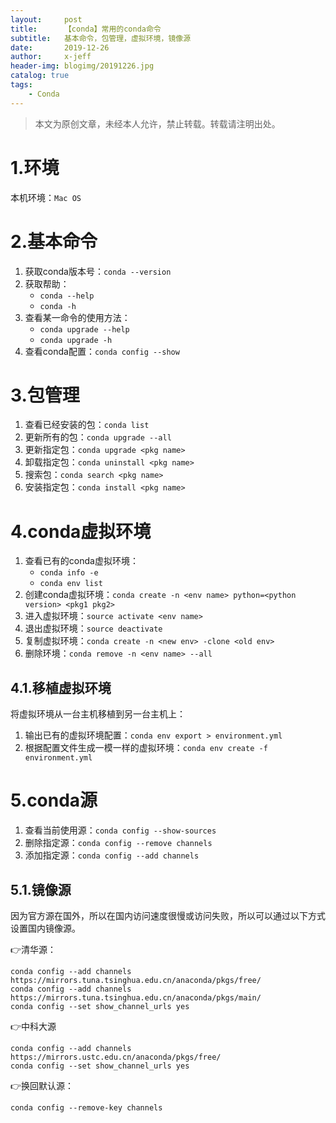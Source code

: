 ```yaml
---
layout:     post
title:      【conda】常用的conda命令
subtitle:   基本命令，包管理，虚拟环境，镜像源
date:       2019-12-26
author:     x-jeff
header-img: blogimg/20191226.jpg
catalog: true
tags:
    - Conda
---  
```

>本文为原创文章，未经本人允许，禁止转载。转载请注明出处。

# 1.环境

本机环境：`Mac OS`

# 2.基本命令

1. 获取conda版本号：`conda --version`
2. 获取帮助：
	* `conda --help`
	* `conda -h`
3. 查看某一命令的使用方法：
	* `conda upgrade --help`
	* `conda upgrade -h`
4. 查看conda配置：`conda config --show`

# 3.包管理

1. 查看已经安装的包：`conda list`
2. 更新所有的包：`conda upgrade --all`
3. 更新指定包：`conda upgrade <pkg name>`
4. 卸载指定包：`conda uninstall <pkg name>`
5. 搜索包：`conda search <pkg name>`
6. 安装指定包：`conda install <pkg name>`

# 4.conda虚拟环境

1. 查看已有的conda虚拟环境：
	* `conda info -e`
	* `conda env list`
2. 创建conda虚拟环境：`conda create -n <env name> python=<python version> <pkg1 pkg2>`
3. 进入虚拟环境：`source activate <env name>`
4. 退出虚拟环境：`source deactivate`
5. 复制虚拟环境：`conda create -n <new env> -clone <old env>`
6. 删除环境：`conda remove -n <env name> --all`

## 4.1.移植虚拟环境

将虚拟环境从一台主机移植到另一台主机上：

1. 输出已有的虚拟环境配置：`conda env export > environment.yml`
2. 根据配置文件生成一模一样的虚拟环境：`conda env create -f environment.yml`

# 5.conda源

1. 查看当前使用源：`conda config --show-sources`
2. 删除指定源：`conda config --remove channels`
3. 添加指定源：`conda config --add channels`

## 5.1.镜像源

因为官方源在国外，所以在国内访问速度很慢或访问失败，所以可以通过以下方式设置国内镜像源。

👉清华源：

```
conda config --add channels https://mirrors.tuna.tsinghua.edu.cn/anaconda/pkgs/free/
conda config --add channels https://mirrors.tuna.tsinghua.edu.cn/anaconda/pkgs/main/
conda config --set show_channel_urls yes
```

👉中科大源

```
conda config --add channels https://mirrors.ustc.edu.cn/anaconda/pkgs/free/
conda config --set show_channel_urls yes
```

👉换回默认源：

```
conda config --remove-key channels
```